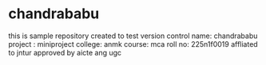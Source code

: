 # chandrababu
this is sample repository created to test version control
name: chandrababu
project : miniproject
college: anmk
course: mca
roll no: 225n1f0019
affliated to jntur approved by aicte ang ugc
